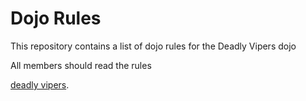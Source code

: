 Dojo Rules
==========

This repository contains a list of dojo rules for the Deadly Vipers dojo

All members should read the rules

[deadly vipers]("https://github.com/deadlyvipers").

